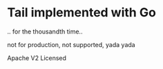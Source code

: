 # Tail implemented with Go 

.. for the thousandth time.. 

not for production, not supported, yada yada

Apache V2 Licensed

